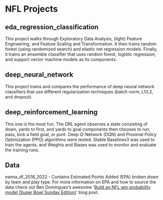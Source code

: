 # NFL Projects

## eda_regression_classification
This project walks through Exploratory Data Analysis, (light) Feature Engineering, and Feature Scaling and Transformation. It then trains random forest (using randomized search) and elastic net regression models. Finally, it trains an ensemble classifier that uses random forest, logistic regression, and support vector machine models as its components. 

## deep_neural_network
This project trains and compares the performance of deep neural network classifiers that use different regularization techniques (batch norm, L1/L2, and dropout).

## deep_reinforcement_learning
This one is the most fun. The DRL agent observes a state consisting of down, yards to first, and yards to goal components then chooses to run, pass, kick a field goal, or punt. Deep Q-Network (DQN) and Proximal Policy Optimization (PPO) algorithms were tested. Stable Baselines3 was used to train the agents, and Weights and Biases was used to monitor and evaluate the training runs.

## Data
ewma_df_2016_2022 - Contains Estimated Points Added (EPA) broken down by team and play type. For more information on EPA and how to source the data check out Ben Dominguez’s awesome '[Build an NFL win probability model (Super Bowl Sunday Edition)](https://www.fantasyfootballdatapros.com/blog/ff-analysis/6)' blog post.
